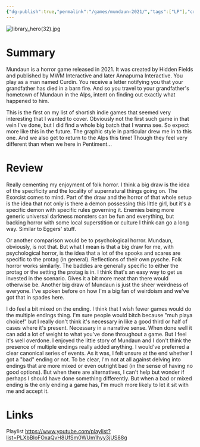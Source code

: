 ```yaml
---
{"dg-publish":true,"permalink":"/games/mundaun-2021/","tags":["LP"],"created":"2024-04-29","updated":"2024-08-05"}
---
```



![library_hero(32).jpg](/img/user/Attachments/library_hero(32).jpg)

# Summary

Mundaun is a horror game released in 2021. It was created by Hidden Fields and published by MWM Interactive and later Annapurna Interactive. You play as a man named Curdin. You receive a letter notifying you that your grandfather has died in a barn fire. And so you travel to your grandfather's hometown of Mundaun in the Alps, intent on finding out exactly what happened to him.

This is the first on my list of shortish indie games that seemed very interesting that I wanted to cover. Obviously not the first such game in that vein I've done, but I did find a whole big batch that I wanna see. So expect more like this in the future. The graphic style in particular drew me in to this one. And we also get to return to the Alps this time! Though they feel very different than when we here in Pentiment...

# Review

Really cementing my enjoyment of folk horror. I think a big draw is the idea of the specificity and the locality of supernatural things going on. The Exorcist comes to mind. Part of the draw and the horror of that whole setup is the idea that not only is there a demon possessing this little girl, but it's a specific demon with specific rules governing it. Enemies being more generic universal darkness monsters can be fun and everything, but backing horror with some local superstition or culture I think can go a long way. Similar to Eggers' stuff.

Or another comparison would be to psychological horror. Mundaun, obviously, is not that. But what I mean is that a big draw for me, with psychological horror, is the idea that a lot of the spooks and scares are specific to the protag (in general). Reflections of their own pysche. Folk horror works similarly. The baddies are generally specific to either the protag or the setting the protag is in. I think that's an easy way to get us invested in the scenario. Gives it a bit more meat than there would otherwise be. Another big draw of Mundaun is just the sheer weirdness of everyone. I've spoken before on how I'm a big fan of weirdoism and we've got that in spades here.

I do feel a bit mixed on the ending. I think that I wish fewer games would do the multiple endings thing. I'm sure people would bitch because "muh playa choice!" but I really don't think it's necessary in like a good third or half of cases where it's present. Necessary in a narrative sense. When done well it can add a lot of weight to what you've done throughout a game. But I feel it's well overdone. I enjoyed the little story of Mundaun and I don't think the presence of multiple endings really added anything. I would've preferred a clear canonical series of events. As it was, I felt unsure at the end whether I got a "bad" ending or not. To be clear, I'm not at all against delving into endings that are more mixed or even outright bad (in the sense of having no good options). But when there are alternatives, I can't help but wonder if perhaps I should have done something differently. But when a bad or mixed ending is the only ending a game has, I'm much more likely to let it sit with me and accept it.

# Links

Playlist https://www.youtube.com/playlist?list=PLXbBIoFOxaQvH8UfSm0WUm1hyy3jUS88g
